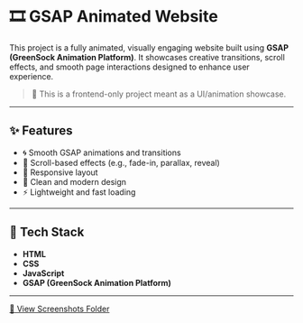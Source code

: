 # 🎞️ GSAP Animated Website

This project is a fully animated, visually engaging website built using **GSAP (GreenSock Animation Platform)**. It showcases creative transitions, scroll effects, and smooth page interactions designed to enhance user experience.

> 📌 This is a frontend-only project meant as a UI/animation showcase.

---

## ✨ Features

- 🌀 Smooth GSAP animations and transitions
- 🎯 Scroll-based effects (e.g., fade-in, parallax, reveal)
- 📱 Responsive layout
- 🎨 Clean and modern design
- ⚡ Lightweight and fast loading

---

## 🧰 Tech Stack

- **HTML**
- **CSS**
- **JavaScript**
- **GSAP (GreenSock Animation Platform)**

---

[📂 View Screenshots Folder](https://github.com/kashisharora-14/Eves-Elegance-Women-Clothing-site/tree/main/screenshots)


